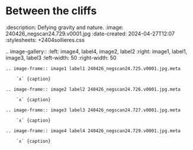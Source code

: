 # Between the cliffs

:description: Defying gravity and nature.
:image: 240426_negscan24.729.v0001.jpg
:date-created: 2024-04-27T12:07
:stylesheets: +2404sollieres.css

.. image-gallery::
    :left: image4, label4, image2, label2
    :right: image1, label1, image3, label3
    :left-width: 50
    :right-width: 50

    .. image-frame:: image1 label1 240426_negscan24.725.v0001.jpg.meta

        `∧` {caption}

    .. image-frame:: image2 label2 240426_negscan24.726.v0001.jpg.meta

        `∧` {caption}

    .. image-frame:: image3 label3 240426_negscan24.727.v0001.jpg.meta

        `∧` {caption}

    .. image-frame:: image4 label4 240426_negscan24.729.v0001.jpg.meta

        `∧` {caption}